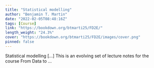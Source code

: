 ```yaml
---
title: "Statistical modelling"
author: "Benjamin T. Martin"
date: "2022-02-05T08:48:16Z"
tags: [Course]
link: "https://bookdown.org/btmarti25/FD2E/"
length_weight: "24.3%"
cover: "https://bookdown.org/btmarti25/FD2E/images/cover.png"
pinned: false
---
```


Statistical modelling [...] This is an evolving set of lecture notes for the course From Data to ...
